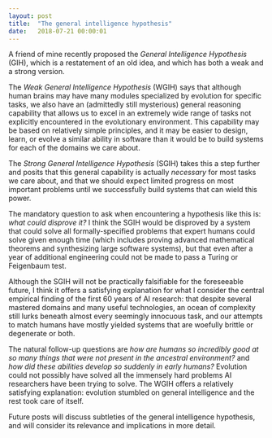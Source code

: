 ```yaml
---
layout: post
title:  "The general intelligence hypothesis"
date:   2018-07-21 00:00:01
---
```

A friend of mine recently proposed the *General Intelligence Hypothesis* (GIH), which is a restatement of an old idea, and which has both a weak and a strong version.

The *Weak General Intelligence Hypothesis* (WGIH) says that although human brains may have many modules specialized by evolution for specific tasks, we also have an (admittedly still mysterious) general reasoning capability that allows us to excel in an extremely wide range of tasks not explicitly encountered in the evolutionary environment. This capability may be based on relatively simple principles, and it may be easier to design, learn, or evolve a similar ability in software than it would be to build systems for each of the domains we care about.

The *Strong General Intelligence Hypothesis* (SGIH) takes this a step further and posits that this general capability is actually *necessary* for most tasks we care about, and that we should expect limited progress on most important problems until we successfully build systems that can wield this power.

The mandatory question to ask when encountering a hypothesis like this is: *what could disprove it?* I think the SGIH would be disproved by a system that could solve all formally-specified problems that expert humans could solve given enough time (which includes proving advanced mathematical theorems and synthesizing large software systems), but that even after a year of additional engineering could not be made to pass a Turing or Feigenbaum test.

Although the SGIH will not be practically falsifiable for the foreseeable future, I think it offers a satisfying explanation for what I consider the central empirical finding of the first 60 years of AI research: that despite several mastered domains and many useful technologies, an ocean of complexity still lurks beneath almost every seemingly innocuous task, and our attempts to match humans have mostly yielded systems that are woefully brittle or degenerate or both.

The natural follow-up questions are *how are humans so incredibly good at so many things that were not present in the ancestral environment?* and
*how did these abilities develop so suddenly in early humans?* Evolution could not possibly have solved all the immensely hard problems AI researchers have been trying to solve. The WGIH offers a relatively satisfying explanation: evolution stumbled on general intelligence and the rest took care of itself.

Future posts will discuss subtleties of the general intelligence hypothesis, and will consider its relevance and implications in more detail.
